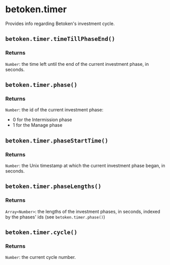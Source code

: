 # betoken.timer
Provides info regarding Betoken's investment cycle.

## `betoken.timer.timeTillPhaseEnd()`
### Returns
`Number`: the time left until the end of the current investment phase, in seconds.

## `betoken.timer.phase()`
### Returns
`Number`: the id of the current investment phase:
- 0 for the Intermission phase
- 1 for the Manage phase

## `betoken.timer.phaseStartTime()`
### Returns
`Number`: the Unix timestamp at which the current investment phase began, in seconds.

## `betoken.timer.phaseLengths()`
### Returns
`Array<Number>`: the lengths of the investment phases, in seconds, indexed by the phases' ids (see `betoken.timer.phase()`)

## `betoken.timer.cycle()`
### Returns
`Number`: the current cycle number.